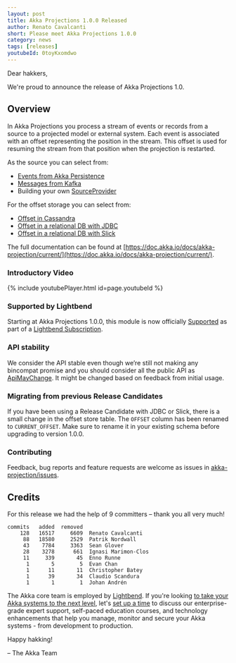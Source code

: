 ```yaml
---
layout: post
title: Akka Projections 1.0.0 Released
author: Renato Cavalcanti
short: Please meet Akka Projections 1.0.0
category: news
tags: [releases]
youtubeId: 0toyKxomdwo
---
```


Dear hakkers,

We're proud to announce the release of Akka Projections 1.0.

## Overview

In Akka Projections you process a stream of events or records from a source to a projected model or external system. Each event is associated with an offset representing the position in the stream. This offset is used for resuming the stream from that position when the projection is restarted.

As the source you can select from:

* [Events from Akka Persistence](https://doc.akka.io/docs/akka-projection/current/eventsourced.html)
* [Messages from Kafka](https://doc.akka.io/docs/akka-projection/current/kafka.html)
* Building your own [SourceProvider](https://doc.akka.io/api/akka-projection/current/akka/projection/scaladsl/SourceProvider.html)

For the offset storage you can select from:

* [Offset in Cassandra](https://doc.akka.io/docs/akka-projection/current/cassandra.html)
* [Offset in a relational DB with JDBC](https://doc.akka.io/docs/akka-projection/current/jdbc.html)
* [Offset in a relational DB with Slick](https://doc.akka.io/docs/akka-projection/current/slick.html)

The full documentation can be found at [https://doc.akka.io/docs/akka-projection/current/](https://doc.akka.io/docs/akka-projection/current/).

### Introductory Video

{% include youtubePlayer.html id=page.youtubeId %}

### Supported by Lightbend

Starting at Akka Projections 1.0.0, this module is now officially
[Supported](https://developer.lightbend.com/docs/introduction/getting-help/support-terminology.html)
as part of a [Lightbend Subscription](https://www.lightbend.com/akka-platform#subscription).

### API stability

We consider the API stable even though we’re still not making any bincompat promise and you should consider all the public API as [ApiMayChange](https://doc.akka.io/docs/akka/current/common/may-change.html). It might be changed based on feedback from initial usage.

### Migrating from previous Release Candidates

If you have been using a Release Candidate with JDBC or Slick, there is a small change in the offset store table. The `OFFSET` column has been renamed to `CURRENT_OFFSET`. Make sure to rename it in your existing schema before upgrading to version 1.0.0.

### Contributing

Feedback, bug reports and feature requests are welcome as issues in [akka-projection/issues](https://github.com/akka/akka-projection/issues).

## Credits

For this release we had the help of 9 committers – thank you all very much!

```
commits   added  removed
    128   16517     6609  Renato Cavalcanti
     88   18580     2529  Patrik Nordwall
     43    7784     3363  Sean Glover
     28    3278      661  Ignasi Marimon-Clos
     11     339       45  Enno Runne
      1       5        5  Evan Chan
      1      11       11  Christopher Batey
      1      39       34  Claudio Scandura
      1       1        1  Johan Andrén
```

The Akka core team is employed by [Lightbend](https://www.lightbend.com/). If you're looking [to take your Akka systems to the next level](https://www.lightbend.com/akka-platform#subscription), let's [set up a time](https://www.lightbend.com/contact) to discuss our enterprise-grade expert support, self-paced education courses, and technology enhancements that help you manage, monitor and secure your Akka systems - from development to production.

Happy hakking!

– The Akka Team
